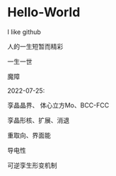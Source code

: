 # Hello-World
I like github

人的一生短暂而精彩

一生一世

魔障

2022-07-25:

孪晶晶界、
体心立方Mo、BCC-FCC

孪晶形核、扩展、消退

重取向、界面能

导电性

可逆孪生形变机制






